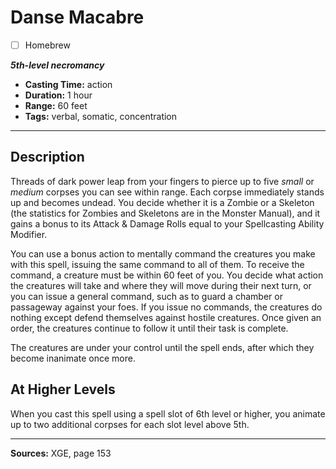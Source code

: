 # Danse Macabre
- [ ] Homebrew

***5th-level necromancy***
- **Casting Time:** action
- **Duration:** 1 hour
- **Range:** 60 feet
- **Tags:** verbal, somatic, concentration

---

## Description
Threads of dark power leap from your fingers to pierce up to five *small* or *medium* corpses you can see within range.
Each corpse immediately stands up and becomes undead.
You decide whether it is a Zombie or a Skeleton (the statistics for Zombies and Skeletons are in the Monster Manual), and it gains a bonus to its Attack & Damage Rolls equal to your Spellcasting Ability Modifier.

You can use a bonus action to mentally command the creatures you make with this spell, issuing the same command to all of them.
To receive the command, a creature must be within 60 feet of you.
You decide what action the creatures will take and where they will move during their next turn, or you can issue a general command, such as to guard a chamber or passageway against your foes.
If you issue no commands, the creatures do nothing except defend themselves against hostile creatures.
Once given an order, the creatures continue to follow it until their task is complete.

The creatures are under your control until the spell ends, after which they become inanimate once more.

## At Higher Levels
When you cast this spell using a spell slot of 6th level or higher, you animate up to two additional corpses for each slot level above 5th.

---

**Sources:** XGE, page 153
